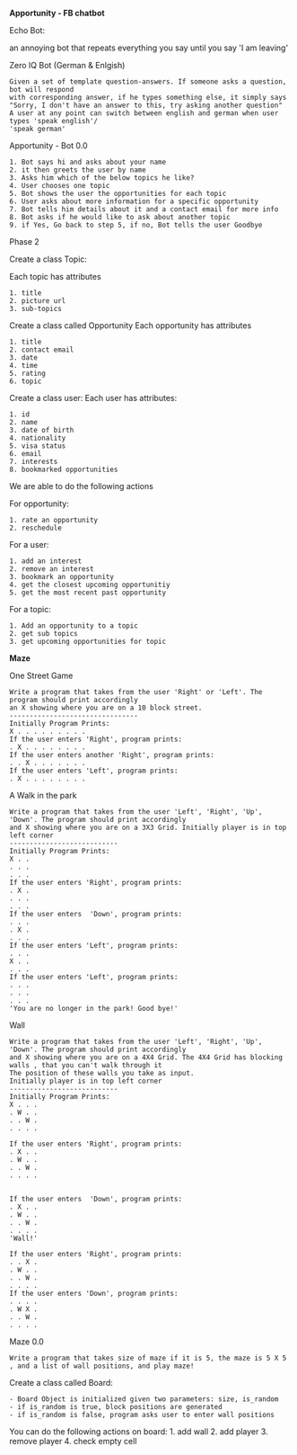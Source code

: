 **Apportunity - FB chatbot**





Echo Bot:
   
   an annoying bot that repeats everything you say until you say 'I am leaving'



 Zero IQ Bot (German & Enlgish)

    Given a set of template question-answers. If someone asks a question, bot will respond 
    with corresponding answer, if he types something else, it simply says 
    "Sorry, I don't have an answer to this, try asking another question"
    A user at any point can switch between english and german when user types 'speak english'/
    'speak german'


Apportunity - Bot 0.0

    1. Bot says hi and asks about your name
    2. it then greets the user by name
    3. Asks him which of the below topics he like?
    4. User chooses one topic
    5. Bot shows the user the opportunities for each topic
    6. User asks about more information for a specific opportunity
    7. Bot tells him details about it and a contact email for more info
    8. Bot asks if he would like to ask about another topic
    9. if Yes, Go back to step 5, if no, Bot tells the user Goodbye 


 

Phase 2

Create a class Topic:

Each topic has attributes
    
    1. title
    2. picture url
    3. sub-topics
 
Create a class called Opportunity
Each opportunity has attributes

    1. title
    2. contact email
    3. date
    4. time
    5. rating
    6. topic

    
Create a class user:
Each user has attributes:

    1. id
    2. name
    3. date of birth
    4. nationality
    5. visa status
    6. email
    7. interests
    8. bookmarked opportunities
    
    

We are able to do the following actions

For opportunity:

    1. rate an opportunity
    2. reschedule
    
For a user:

    1. add an interest 
    2. remove an interest
    3. bookmark an opportunity
    4. get the closest upcoming opportunitiy
    5. get the most recent past opportunity

For a topic:

    1. Add an opportunity to a topic
    2. get sub topics
    3. get upcoming opportunities for topic



**Maze**


One Street Game
    
    Write a program that takes from the user 'Right' or 'Left'. The program should print accordingly
    an X showing where you are on a 10 block street.
    --------------------------------
    Initially Program Prints:
    X . . . . . . . . .
    If the user enters 'Right', program prints:
    . X . . . . . . . .
    If the user enters another 'Right', program prints:
    . . X . . . . . . .
    If the user enters 'Left', program prints:
    . X . . . . . . . .
 
A Walk in the park
    
    Write a program that takes from the user 'Left', 'Right', 'Up', 'Down'. The program should print accordingly
    and X showing where you are on a 3X3 Grid. Initially player is in top left corner
    ---------------------------
    Initially Program Prints:
    X . .
    . . .
    . . . 
    If the user enters 'Right', program prints:
    . X .
    . . .
    . . . 
    If the user enters  'Down', program prints:
    . . .
    . X .
    . . . 
    If the user enters 'Left', program prints:
    . . .
    X . .
    . . .  
    If the user enters 'Left', program prints:
    . . .
    . . .
    . . . 
    'You are no longer in the park! Good bye!'

Wall
    
    Write a program that takes from the user 'Left', 'Right', 'Up', 'Down'. The program should print accordingly
    and X showing where you are on a 4X4 Grid. The 4X4 Grid has blocking walls , that you can't walk through it
    The position of these walls you take as input.
    Initially player is in top left corner
    ---------------------------
    Initially Program Prints:
    X . . .
    . W . .
    . . W .
    . . . .
    
    If the user enters 'Right', program prints:
    . X . .
    . W . .
    . . W .
    . . . .
    
    
    If the user enters  'Down', program prints:
    . X . .
    . W . .
    . . W .
    . . . .
    'Wall!'
    
    If the user enters 'Right', program prints:
    . . X .
    . W . .
    . . W .
    . . . .
    If the user enters 'Down', program prints:
    . . . .
    . W X .
    . . W .
    . . . .


Maze 0.0

    Write a program that takes size of maze if it is 5, the maze is 5 X 5 , and a list of wall positions, and play maze!
    
Create a class called Board:
 
    - Board Object is initialized given two parameters: size, is_random
    - if is_random is true, block positions are generated
    - if is_random is false, program asks user to enter wall positions

You can do the following actions on board:
    1. add wall
    2. add player
    3. remove player
    4. check empty cell
    
  







    

     
    
    
    
    
  
    
    
   